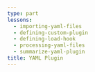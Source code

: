 ```yaml
---
type: part
lessons:
  - importing-yaml-files
  - defining-custom-plugin
  - defining-load-hook
  - processing-yaml-files
  - summarize-yaml-plugin
title: YAML Plugin
---
```

